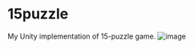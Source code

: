 # 15puzzle
My Unity implementation of 15-puzzle game.
![image](https://user-images.githubusercontent.com/29030166/116812345-12bfdb80-ab57-11eb-9f12-83b567de11be.png)
